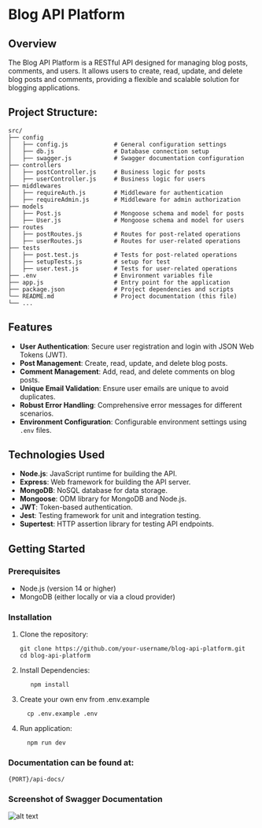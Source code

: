 # Blog API Platform

## Overview
The Blog API Platform is a RESTful API designed for managing blog posts, comments, and users. It allows users to create, read, update, and delete blog posts and comments, providing a flexible and scalable solution for blogging applications.

## Project Structure:

    src/
    ├── config
    │   ├── config.js             # General configuration settings
    │   ├── db.js                 # Database connection setup
    │   ├── swagger.js            # Swagger documentation configuration
    ├── controllers
    │   ├── postController.js     # Business logic for posts
    │   ├── userController.js     # Business logic for users
    ├── middlewares
    │   ├── requireAuth.js        # Middleware for authentication
    │   ├── requireAdmin.js       # Middleware for admin authorization
    ├── models
    │   ├── Post.js               # Mongoose schema and model for posts
    │   ├── User.js               # Mongoose schema and model for users
    ├── routes
    │   ├── postRoutes.js         # Routes for post-related operations
    │   ├── userRoutes.js         # Routes for user-related operations
    ├── tests
    │   ├── post.test.js          # Tests for post-related operations
    │   ├── setupTests.js         # setup for test
    │   ├── user.test.js          # Tests for user-related operations
    ├── .env                      # Environment variables file
    ├── app.js                    # Entry point for the application
    ├── package.json              # Project dependencies and scripts
    └── README.md                 # Project documentation (this file)
    └── ...


## Features
- **User Authentication**: Secure user registration and login with JSON Web Tokens (JWT).
- **Post Management**: Create, read, update, and delete blog posts.
- **Comment Management**: Add, read, and delete comments on blog posts.
- **Unique Email Validation**: Ensure user emails are unique to avoid duplicates.
- **Robust Error Handling**: Comprehensive error messages for different scenarios.
- **Environment Configuration**: Configurable environment settings using `.env` files.

## Technologies Used
- **Node.js**: JavaScript runtime for building the API.
- **Express**: Web framework for building the API server.
- **MongoDB**: NoSQL database for data storage.
- **Mongoose**: ODM library for MongoDB and Node.js.
- **JWT**: Token-based authentication.
- **Jest**: Testing framework for unit and integration testing.
- **Supertest**: HTTP assertion library for testing API endpoints.

## Getting Started
### Prerequisites
- Node.js (version 14 or higher)
- MongoDB (either locally or via a cloud provider)

### Installation
1. Clone the repository:
   ```
   git clone https://github.com/your-username/blog-api-platform.git
   cd blog-api-platform
   ```
2. Install Dependencies:
    ```
       npm install
    ```
3. Create your own env from .env.example
    ```
      cp .env.example .env
    ```
4. Run application:
    ```
      npm run dev
    ```


### Documentation can be found at:

```{PORT}/api-docs/```

### Screenshot of Swagger Documentation
![alt text](swagger.png)

